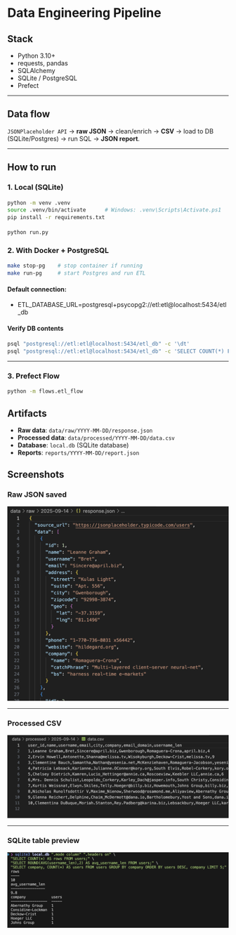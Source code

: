 # Data Engineering Pipeline

## Stack
- Python 3.10+
- requests, pandas
- SQLAlchemy
- SQLite / PostgreSQL
- Prefect

---

## Data flow
`JSONPlaceholder API` → **raw JSON** → clean/enrich → **CSV** → load to DB (SQLite/Postgres) → run SQL → **JSON report**.

---

## How to run

### 1. Local (SQLite)
```bash
python -m venv .venv
source .venv/bin/activate      # Windows: .venv\Scripts\Activate.ps1
pip install -r requirements.txt

python run.py
```

### 2. With Docker + PostgreSQL
```bash
make stop-pg    # stop container if running
make run-pg     # start Postgres and run ETL
```

#### Default connection:
- ETL_DATABASE_URL=postgresql+psycopg2://etl:etl@localhost:5434/etl_db


#### Verify DB contents
```bash
psql "postgresql://etl:etl@localhost:5434/etl_db" -c '\dt'
psql "postgresql://etl:etl@localhost:5434/etl_db" -c 'SELECT COUNT(*) FROM users;'
```

---

### 3. Prefect Flow
```bash
python -m flows.etl_flow
```


## Artifacts

- **Raw data**: `data/raw/YYYY-MM-DD/response.json`
- **Processed data**: `data/processed/YYYY-MM-DD/data.csv`
- **Database**: `local.db` (SQLite database)
- **Reports**: `reports/YYYY-MM-DD/report.json`

## Screenshots

### Raw JSON saved
![Raw JSON](docs/screenshots/raw_json.png)

---

### Processed CSV
![Processed CSV](docs/screenshots/processed_csv.png)

---

### SQLite table preview
![SQLite query and table](docs/screenshots/sqlite_table.png)


